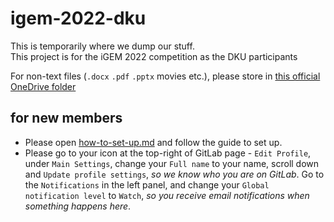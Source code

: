 # igem-2022-dku

This is temporarily where we dump our stuff.\
This project is for the iGEM 2022 competition as the DKU participants

For non-text files (`.docx` `.pdf` `.pptx` movies etc.), please store in [this official OneDrive folder](https://prodduke-my.sharepoint.com/:f:/g/personal/sh623_duke_edu/EgjNqY1GXsZIusRPRf8mfc0BKV2JE-mSrYtPHVxpGQ6BXw?e=TmMyhU)

## for new members
- Please open [how-to-set-up.md](https://gitlab.oit.duke.edu/sh623/igem-2022-dku/-/blob/main/how-to-set-up.md) and follow the guide to set up.
- Please go to your icon at the top-right of GitLab page - `Edit Profile`, under `Main Settings`, change your `Full name` to your name, scroll down and `Update profile settings`, *so we know who you are on GitLab*. Go to the `Notifications` in the left panel, and change your `Global notification level` to `Watch`, *so you receive email notifications when something happens here*.

